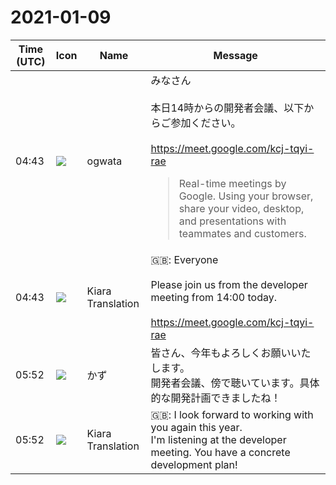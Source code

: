 # 2021-01-09

|Time (UTC)|Icon|Name|Message|
|---|---|---|---|
|04:43|![](https://avatars.slack-edge.com/2019-11-22/845042642576_070441337abaca9fb7b3_72.png)|ogwata|みなさん<br><br>本日14時からの開発者会議、以下からご参加ください。<br><br><https://meet.google.com/kcj-tqyi-rae><br><blockquote>Real-time meetings by Google. Using your browser, share your video, desktop, and presentations with teammates and customers.</blockquote>|
|04:43|![](https://avatars.slack-edge.com/2019-08-21/732685848020_f3f20736795184660348_72.png)|Kiara Translation|🇬🇧: Everyone<br><br>Please join us from the developer meeting from 14:00 today.<br><br><https://meet.google.com/kcj-tqyi-rae>|
|05:52|![](https://secure.gravatar.com/avatar/8138e6c5617d65e8056b6afc3a54da0c.jpg?s=72&d=https%3A%2F%2Fa.slack-edge.com%2Fdf10d%2Fimg%2Favatars%2Fava_0008-72.png)|かず|皆さん、今年もよろしくお願いいたします。<br>開発者会議、傍で聴いています。具体的な開発計画できましたね！|
|05:52|![](https://avatars.slack-edge.com/2019-08-21/732685848020_f3f20736795184660348_72.png)|Kiara Translation|🇬🇧: I look forward to working with you again this year.<br>I'm listening at the developer meeting. You have a concrete development plan!|
